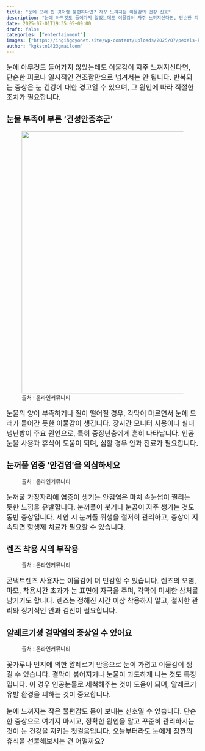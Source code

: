 ```yaml
---
title: "눈에 모래 낀 것처럼 불편하다면? 자꾸 느껴지는 이물감의 건강 신호"
description: "눈에 아무것도 들어가지 않았는데도 이물감이 자주 느껴지신다면, 단순한 피로나 일시적인 건조함만으로 넘겨서는 안 됩니다. 반복되는 증상은 눈 건강에 대한 경고일 수 있으며, 그 원인에 따라 적절한 조치가 필요합니다."
date: 2025-07-01T19:35:05+09:00
draft: false
categories: ["entertainment"]
images: ["https://ingihgoyonet.site/wp-content/uploads/2025/07/pexels-kseniachernaya-5752274-684x1024.jpg", "https://ingihgoyonet.site/wp-content/uploads/2025/07/pexels-kseniachernaya-5752282-1-1024x684.jpg", "https://ingihgoyonet.site/wp-content/uploads/2025/07/pexels-n-voitkevich-5842837-683x1024.jpg", "https://ingihgoyonet.site/wp-content/uploads/2025/07/pexels-pavel-danilyuk-5996653-1024x684.jpg"]
author: "kgkstn1423gmailcom"
---
```


<p style="font-size:18px">눈에 아무것도 들어가지 않았는데도 이물감이 자주 느껴지신다면, 단순한 피로나 일시적인 건조함만으로 넘겨서는 안 됩니다. 반복되는 증상은 눈 건강에 대한 경고일 수 있으며, 그 원인에 따라 적절한 조치가 필요합니다.</p> <h2 >눈물 부족이 부른 ‘건성안증후군’</h2> <figure ><img src="https://ingihgoyonet.site/wp-content/uploads/2025/07/pexels-kseniachernaya-5752274-684x1024.jpg" alt="" style="aspect-ratio:16/9;object-fit:cover;width:685px;height:auto"/><figcaption >출처 : 온라인커뮤니티</figcaption></figure> <p style="font-size:18px">눈물의 양이 부족하거나 질이 떨어질 경우, 각막이 마르면서 눈에 모래가 들어간 듯한 이물감이 생깁니다. 장시간 모니터 사용이나 실내 냉난방이 주요 원인으로, 특히 중장년층에게 흔히 나타납니다. 인공눈물 사용과 휴식이 도움이 되며, 심할 경우 안과 진료가 필요합니다.</p> <h2 >눈꺼풀 염증 ‘안검염’을 의심하세요</h2> <figure ><img src="https://ingihgoyonet.site/wp-content/uploads/2025/07/pexels-kseniachernaya-5752282-1-1024x684.jpg" alt="" style="aspect-ratio:16/9;object-fit:cover"/><figcaption >출처 : 온라인커뮤니티</figcaption></figure> <p style="font-size:18px">눈꺼풀 가장자리에 염증이 생기는 안검염은 마치 속눈썹이 찔리는 듯한 느낌을 유발합니다. 눈꺼풀이 붓거나 눈곱이 자주 생기는 것도 동반 증상입니다. 세안 시 눈꺼풀 위생을 철저히 관리하고, 증상이 지속되면 항생제 치료가 필요할 수 있습니다.</p> <h2 >렌즈 착용 시의 부작용</h2> <figure ><img src="https://ingihgoyonet.site/wp-content/uploads/2025/07/pexels-n-voitkevich-5842837-683x1024.jpg" alt="" style="aspect-ratio:16/9;object-fit:cover"/><figcaption >출처 : 온라인커뮤니티</figcaption></figure> <p style="font-size:18px">콘택트렌즈 사용자는 이물감에 더 민감할 수 있습니다. 렌즈의 오염, 마모, 착용시간 초과가 눈 표면에 자극을 주며, 각막에 미세한 상처를 남기기도 합니다. 렌즈는 정해진 시간 이상 착용하지 말고, 철저한 관리와 정기적인 안과 검진이 필요합니다.</p> <h2 >알레르기성 결막염의 증상일 수 있어요</h2> <figure ><img src="https://ingihgoyonet.site/wp-content/uploads/2025/07/pexels-pavel-danilyuk-5996653-1024x684.jpg" alt="" style="aspect-ratio:16/9;object-fit:cover"/><figcaption >출처 : 온라인커뮤니티</figcaption></figure> <p style="font-size:18px">꽃가루나 먼지에 의한 알레르기 반응으로 눈이 가렵고 이물감이 생길 수 있습니다. 결막이 붉어지거나 눈물이 과도하게 나는 것도 특징입니다. 이 경우 인공눈물로 세척해주는 것이 도움이 되며, 알레르기 유발 환경을 피하는 것이 중요합니다.</p> <p style="font-size:18px">눈에 느껴지는 작은 불편감도 몸이 보내는 신호일 수 있습니다. 단순한 증상으로 여기지 마시고, 정확한 원인을 알고 꾸준히 관리하시는 것이 눈 건강을 지키는 첫걸음입니다. 오늘부터라도 눈에게 잠깐의 휴식을 선물해보시는 건 어떨까요?</p>
